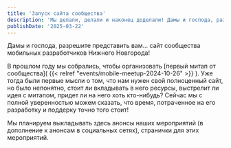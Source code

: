 ```yaml
---
title: 'Запуск сайта сообщества'
description: 'Мы делали, делали и наконец доделали! Дамы и господа, разрешите представить вам… сайт сообщества мобильных разработчиков Нижнего Новгорода!'
publishDate: '2025-03-22'
---
```


Дамы и господа, разрешите представить вам... сайт сообщества мобильных разработчиков Нижнего Новгорода!

В прошлом году мы собрались, чтобы организовать [первый митап от сообщества]( {{< relref "events/mobile-meetup-2024-10-26" >}} ). Уже тогда были первые мысли о том, что нам нужен свой полноценный сайт, но было непонятно, стоит ли вкладывать в него ресурсы, выстрелит ли идея с митапом, придет ли на него хоть кто-нибудь? Сейчас мы с полной уверенностью можем сказать, что время, потраченное на его разработку и поддерку точно того стоит!

Мы планируем выкладывать здесь анонсы наших мероприятий (в дополнение к анонсам в социальных сетях), странички для этих мероприятий.